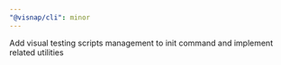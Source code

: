 ```yaml
---
"@visnap/cli": minor
---
```


Add visual testing scripts management to init command and implement related utilities
